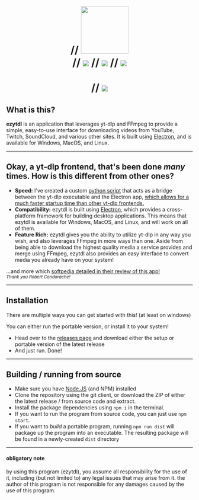 <h1 align="center">
//  <img src="https://raw.githubusercontent.com/sylviiu/ezytdl/main/.github/heading.png" height="128px"/><br>
//  <img src="https://github.com/sylviiu/ezytdl/actions/workflows/test-win.yml/badge.svg"/>
//  <img src="https://github.com/sylviiu/ezytdl/actions/workflows/test-mac.yml/badge.svg"/>
//  <img src="https://github.com/sylviiu/ezytdl/actions/workflows/test-linux.yml/badge.svg"/><br><br>
//  <img src="https://raw.githubusercontent.com/sylviiu/ezytdl/main/.github/ezytdl-intro.gif">
</h1>

## What is this?

**ezytdl** is an application that leverages yt-dlp and FFmpeg to provide a simple, easy-to-use interface for downloading videos from YouTube, Twitch, SoundCloud, and various other sites. It is built using [Electron](https://www.electronjs.org/), and is available for Windows, MacOS, and Linux.

-----

## Okay, a yt-dlp frontend, that's been done *many* times. How is this different from other ones?

- **Speed:** I've created a custom [python script](https://github.com/sylviiu/ytdlp-pybridge/) that acts as a bridge between the yt-dlp executable and the Electron app, [which allows for a much faster startup time than other yt-dlp frontends.](https://github.com/sylviiu/ezytdl/issues/51#issuecomment-1686556643)
- **Compatibility:** ezytdl is built using [Electron](https://www.electronjs.org/), which provides a cross-platform framework for building desktop applications. This means that ezytdl is available for Windows, MacOS, and Linux, and will work on all of them.
- **Feature Rich:** ezytdl gives you the ability to utilize yt-dlp in any way you wish, and also leverages FFmpeg in more ways than one. Aside from being able to download the highest quality media a service provides and merge using FFmpeg, ezytdl also provides an easy interface to convert media you already have on your system!

...and more which [softpedia detailed in their review of this app!](https://www.softpedia.com/get/Internet/Download-Managers/ezytdl.shtml)<br><sub>*Thank you Robert Condorache!*</sub>

-----

## Installation

There are multiple ways you can get started with this! (at least on windows)

You can either run the portable version, or install it to your system!

- Head over to the [releases page](https://github.com/sylviiu/ezytdl/releases) and download either the setup or portable version of the latest release
- And just run. Done!

-----

## Building / running from source

- Make sure you have [Node.JS](https://nodejs.org/en) (and NPM) installed
- Clone the repository using the git client, or download the ZIP of either the latest release / from source code and extract.
- Install the package dependencies using `npm i` in the terminal.
- If you want to run the program from source code, you can just use `npm start`.
- If you want to *build* a portable program, running `npm run dist` will package up the program into an executable. The resulting package will be found in a newly-created `dist` directory

---

#### obligatory note

by using this program (ezytdl), you assume all responsibility for the use of it, including (but not limited to) any legal issues that may arise from it. the author of this program is not responsible for any damages caused by the use of this program.
